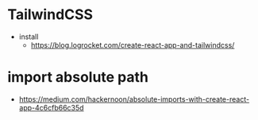 # TailwindCSS

- install
  - https://blog.logrocket.com/create-react-app-and-tailwindcss/

# import absolute path

- https://medium.com/hackernoon/absolute-imports-with-create-react-app-4c6cfb66c35d
